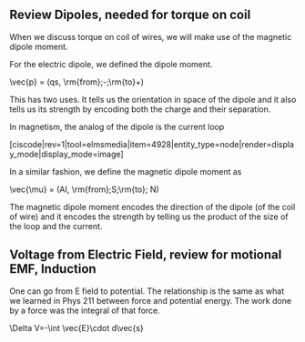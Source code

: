 ## Review Dipoles, needed for torque on coil

When we discuss torque on coil of wires, we will make use of the magnetic dipole moment.

For the electric dipole, we defined the dipole moment.

<lrn-math> \vec{p} = (qs, \rm{from}\;-\;\rm{to}+) </lrn-math>

This has two uses. It tells us the orientation in space of the dipole and it also tells us its strength by encoding both the charge and their separation.

In magnetism, the analog of the dipole is the current loop

[ciscode|rev=1|tool=elmsmedia|item=4928|entity_type=node|render=display_mode|display_mode=image]

In a similar fashion, we define the magnetic dipole moment as

<lrn-math>\vec{\mu} = (AI, \rm{from}\;S\;\rm{to}\; N) </lrn-math>

The magnetic dipole moment encodes the direction of the dipole (of the coil of wire) and it encodes the strength by telling us the product of the size of the loop and the current.

## Voltage from Electric Field, review for motional EMF, Induction

One can go from E field to potential. The relationship is the same as what we learned in Phys 211 between force and potential energy. The work done by a force was the integral of that force. 

<lrn-math>\Delta V=-\int \vec{E}\cdot d\vec{s} </lrn-math>

